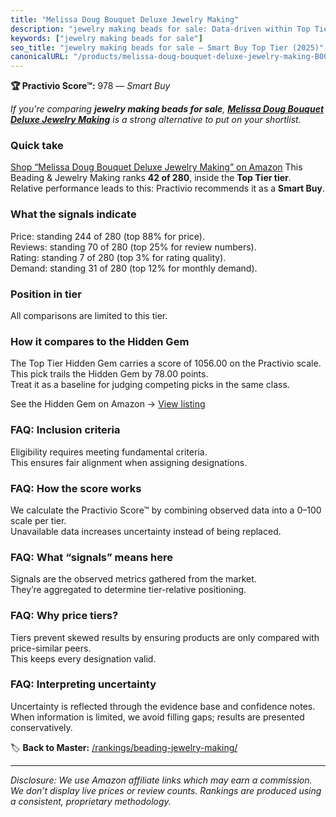 ```yaml
---
title: "Melissa Doug Bouquet Deluxe Jewelry Making"
description: "jewelry making beads for sale: Data-driven within Top Tier ranking using the Practivio Score™. Positioned by quality, value, demand, findability, momentum."
keywords: ["jewelry making beads for sale"]
seo_title: "jewelry making beads for sale — Smart Buy Top Tier (2025)"
canonicalURL: "/products/melissa-doug-bouquet-deluxe-jewelry-making-B004PBN8RC/"
---
```


**🏆 Practivio Score™:** 978 — _Smart Buy_


*If you're comparing **jewelry making beads for sale**, **[Melissa Doug Bouquet Deluxe Jewelry Making](https://www.amazon.com/dp/B004PBN8RC?tag=practivio-20)** is a strong alternative to put on your shortlist.*
### Quick take
[Shop “Melissa Doug Bouquet Deluxe Jewelry Making” on Amazon](https://www.amazon.com/dp/B004PBN8RC?tag=practivio-20)
This Beading & Jewelry Making ranks **42 of 280**, inside the **Top Tier tier**.  
Relative performance leads to this: Practivio recommends it as a **Smart Buy**.

### What the signals indicate
Price: standing 244 of 280 (top 88% for price).  
Reviews: standing 70 of 280 (top 25% for review numbers).  
Rating: standing 7 of 280 (top 3% for rating quality).  
Demand: standing 31 of 280 (top 12% for monthly demand).

### Position in tier
All comparisons are limited to this tier.

### How it compares to the Hidden Gem
The Top Tier Hidden Gem carries a score of 1056.00 on the Practivio scale.  
This pick trails the Hidden Gem by 78.00 points.  
Treat it as a baseline for judging competing picks in the same class.  

See the Hidden Gem on Amazon → [View listing](https://www.amazon.com/dp/B00BOZ79UO?tag=practivio-20)

### FAQ: Inclusion criteria
Eligibility requires meeting fundamental criteria.  
This ensures fair alignment when assigning designations.

### FAQ: How the score works
We calculate the Practivio Score™ by combining observed data into a 0–100 scale per tier.  
Unavailable data increases uncertainty instead of being replaced.

### FAQ: What “signals” means here
Signals are the observed metrics gathered from the market.  
They’re aggregated to determine tier-relative positioning.

### FAQ: Why price tiers?
Tiers prevent skewed results by ensuring products are only compared with price-similar peers.  
This keeps every designation valid.

### FAQ: Interpreting uncertainty
Uncertainty is reflected through the evidence base and confidence notes.  
When information is limited, we avoid filling gaps; results are presented conservatively.


🏷️ **Back to Master:** [/rankings/beading-jewelry-making/](/rankings/beading-jewelry-making/)

---
_Disclosure: We use Amazon affiliate links which may earn a commission. We don’t display live prices or review counts. Rankings are produced using a consistent, proprietary methodology._
